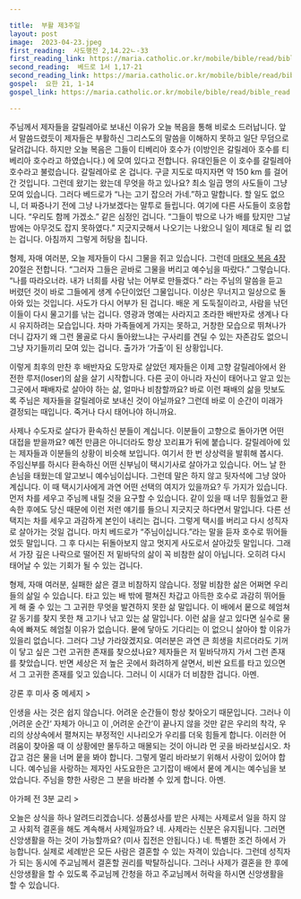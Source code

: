 ```yaml
---

title:  부활 제3주일
layout: post 
image:  2023-04-23.jpeg
first_reading:  사도행전 2,14.22ㄴ-33
first_reading_link: https://maria.catholic.or.kr/mobile/bible/read/bible_read.asp?m=2&n=151&p=2
second_reading:  베드로 1서 1,17-21
second_reading_link: https://maria.catholic.or.kr/mobile/bible/read/bible_read.asp?m=2&n=167&p=1
gospel:  요한 21, 1-14
gospel_link: https://maria.catholic.or.kr/mobile/bible/read/bible_read.asp?m=2&n=150&p=21

---
```


주님께서 제자들을 갈릴레아로 보내신 이유가 오늘 복음을 통해 비로소 드러납니다. 앞서 말씀드렸듯이 제자들은 부활하신 그리스도의 말씀을 이해하지 못하고 일단 무덤으로 달려갑니다. 하지만 오늘 복음은 그들이 티베리아 호수가 (이방인은 갈릴레아 호수를 티베리아 호수라고 하였습니다.) 에 모여 있다고 전합니다. 유대인들은 이 호수를 갈릴레아 호수라고 불렀습니다. 갈릴레아로 온 겁니다. 구글 지도로 따지자면 약 150 km 를 걸어간 것입니다. 그런데 왔기는 왔는데 무엇을 하고 있나요? 최소 일곱 명의 사도들이 그냥 모여 있습니다. 그러다 베드로가 “나는 고기 잡으러 가네.”하고 말합니다. 할 일도 없으니, 더 짜증나기 전에 그냥 나가보겠다는 말투로 들립니다. 여기에 다른 사도들이 호응합니다. “우리도 함께 가겠소.” 같은 심정인 겁니다. “그들이 밖으로 나가 배를 탔지만 그날 밤에는 아무것도 잡지 못하였다.” 지긋지긋해서 나오기는 나왔으니 일이 제대로 될 리 없는 겁니다. 아침까지 그렇게 허탕을 칩니다.

형제, 자매 여러분, 오늘 제자들이 다시 그물을 쥐고 있습니다. 그런데 <a href="https://maria.catholic.or.kr/mobile/bible/read/bible_read.asp?m=2&n=147&p=4">마태오 복음 4장</a> 20절은 전합니다. “그러자 그들은 곧바로 그물을 버리고 예수님을 따랐다.” 그렇습니다. “나를 따라오너라. 내가 너희를 사람 낚는 어부로 만들겠다.” 라는 주님의 말씀을 듣고 버렸던 것이 바로 그들에게 생계 수단이었던 그물입니다. 이상은 무너지고 일상으로 돌아와 있는 것입니다. 사도가 다시 어부가 된 겁니다. 배운 게 도둑질이라고, 사람을 낚던 이들이 다시 물고기를 낚는 겁니다. 영광과 명예는 사라지고 초라한 배반자로 생계나 다시 유지하려는 모습입니다. 차마 가족들에게 가지는 못하고, 거창한 모습으로 뛰쳐나가더니 갑자기 왜 그런 몰골로 다시 돌아왔느냐는 구사리를 견딜 수 있는 자존감도 없으니 그냥 자기들끼리 모여 있는 겁니다. 출가가 ‘가출‘이 된 상황입니다.

이렇게 최후의 만찬 후 배반자요 도망자로 살았던 제자들은 이제 고향 갈릴레아에서 완전한 루저(loser)의 삶을 살기 시작합니다. 다른 곳이 아니라 자신이 태어나고 알고 있는 그곳에서 패배자로 살아야 하는 삶, 얼마나 비참할까요? 바로 이런 패배의 삶을 맛보도록 주님은 제자들을 갈릴레아로 보내신 것이 아닐까요? 그런데 바로 이 순간이 미래가 결정되는 때입니다. 죽거나 다시 태어나야 하니까요.

사제나 수도자로 살다가 환속하신 분들이 계십니다. 이분들이 고향으로 돌아가면 어떤 대접을 받을까요? 예전 만큼은 아니더라도 항상 꼬리표가 뒤에 붙습니다. 갈릴레아에 있는 제자들과 이분들의 상황이 비슷해 보입니다. 여기서 한 번 상상력을 발휘해 봅시다. 주임신부를 하시다 환속하신 어떤 신부님이 택시기사로 살아가고 있습니다. 어느 날 한 손님을 태웠는데 알고보니 예수님이십니다. 그런데 말은 하지 않고 뒷자석에 그냥 앉아 계십니다. 이 때 택시기사에게 과연 어떤 선택의 여지가 있을까요? 두 가지가 있습니다. 먼저 차를 세우고 주님께 내릴 것을 요구할 수 있습니다. 같이 있을 때 너무 힘들었고 환속한 후에도 당신 때문에 이런 저런 얘기를 들으니 지긋지긋 하다면서 말입니다. 다른 선택지는 차를 세우고 과감하게 본인이 내리는 겁니다. 그렇게 택시를 버리고 다시 성직자로 살아가는 것일 겁니다. 마치 베드로가 “주님이십니다.”라는 말을 듣자 호수로 뛰어들었듯 말입니다. 그 후 다시는 뒤돌아보지 않고 멋지게 사도로서 살아갔듯 말입니다. 그래서 가장 깊은 나락으로 떨어진 저 밑바닥의 삶이 꼭 비참한 삶이 아닙니다. 오히려 다시 태어날 수 있는 기회가 될 수 있는 겁니다.

형제, 자매 여러분, 실패한 삶은 결코 비참하지 않습니다. 정말 비참한 삶은 어쩌면 우리들의 삶일 수 있습니다. 타고 있는 배 밖에 펼쳐진 차갑고 아득한 호수로 과감히 뛰어들게 해 줄 수 있는 그 고귀한 무엇을 발견하지 못한 삶 말입니다. 이 배에서 뭍으로 헤엄쳐 갈 동기를 찾지 못한 채 고기나 낚고 있는 삶 말입니다. 이런 삶을 살고 있다면 실수로 물 속에 빠져도 헤엄칠 이유가 없습니다. 뭍에 닿아도 기다리는 이 없으니 살아야 할 이유가 있을리 없습니다. 그러다 그냥 가라앉겠지요. 여러분은 과연 큰 희생을 치르더라도 기꺼이 닿고 싶은 그런 고귀한 존재를 찾으셨나요? 제자들은 저 밑바닥까지 가서 그런 존재를 찾았습니다. 반면 세상은 저 높은 곳에서 화려하게 살면서, 비싼 요트를 타고 있으면서 그 고귀한 존재를 잊고 있습니다. 그러니 이 시대가 더 비참한 겁니다. 아멘.

강론 후 미사 중 메세지 >

인생을 사는 것은 쉽지 않습니다. 어려운 순간들이 항상 찾아오기 때문입니다. 그러나 이 ‚어려운 순간‘ 자체가 아니고 이 ‚어려운 순간‘이 끝나지 않을 것만 같은 우리의 착각, 우리의 상상속에서 펼쳐지는 부정적인 시나리오가 우리를 더욱 힘들게 합니다. 이러한 어려움이 찾아올 때 이 상황에만 몰두하고 매몰되는 것이 아니라 먼 곳을 바라보십시오. 차갑고 검은 물을 너머 뭍을 봐야 합니다. 그렇게 멀리 바라보기 위해서 사랑이 있어야 합니다. 예수님을 사랑하는 제자인 사도요한은 고기잡이 배에서 뭍에 계시는 예수님을 보았습니다. 주님을 향한 사랑은 그 분을 바라볼 수 있게 합니다. 아멘.

아가페 전 3분 교리 >

오늘은 상식을 하나 알려드리겠습니다. 성품성사를 받은 사제는 사제로서 일을 하지 않고 사회적 결혼을 해도 계속해서 사제일까요? 네. 사제라는 신분은 유지됩니다. 그러면 신앙생활을 하는 것이 가능할까요? (미사 집전은 안됩니다.) 네. 특별한 조건 하에서 가능합니다. 실제로 세례받은 모든 사람은 결혼할 수 있는 자격이 있습니다. 그런데 성직자가 되는 동시에 주교님께서 결혼할 권리를 박탈하십니다. 그러나 사제가 결혼을 한 후에 신앙생활을 할 수 있도록 주교님께 간청을 하고 주교님께서 허락을 하시면 신앙생활을 할 수 있습니다. 
